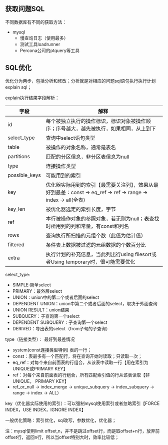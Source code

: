 ## 获取问题SQL

不同数据库有不同的获取方法：
 - mysql
    - 慢查询日志（使用最多）
    - 测试工具loadrunner
    - Percona公司的ptquery等工具
## SQL优化

优化分为两步，包括分析和修改；分析就是对相应的问题sql语句执行执行计划explain sql；

explain执行结果字段解析：

| 字段 | 解释 |
| - |-|
| id | 每个被独立执行的操作标识，标识对象被操作顺序；序号越大，越先被执行，如果相同，从上到下|
| select_type | 查询中select语句类型 |
| table | 被操作的对象名称，通常是表名 |
| partitions | 匹配的分区信息，非分区表信息为null |
| type | 连接操作类型 | 
| possible_keys | 可能用到的索引 | 
| key | 优化器实际用到的索引【最需要关注列】，效果从最好到最差：const -> eq_ref -> ref -> range -> index -> all(全表)|
| key_len | 被优化器选定的索引长度，字节 | 
| ref | 本行被操作对象的参照对象，若无则为null；表查找时所用到的列和常量，有const和列名 |
| rows | 查询执行所扫描的元组个数（此值为估计值） |
| filtered | 条件表上数据被过滤的元组数据的个数百分比 |
| extra | 执行计划的补充信息，当此列出行using filesort或者Using temporary时，很可能需要优化 | 

select_type:

- SIMPLE:简单select
- PRIMARY：最外层select
- UNION：union中的第二个或者后面的select
- DEPENDENT UNION：union中第二个或者后面的select，取决于外面查询
- UNION RESULT：union结果
- SUBQUERY：子查询第一个select
- DEPENDENT SUBQUERY：子查询第一个select
- DERIVED：导出表的select（from子句的子查询）

type（链接类型）：
最好到最差情况
- system(const连接类型特例) 表的一行；
- const：表最多有一个匹配行，将在查询开始时读取；只读取一次；
- eq_ref：对每个来自前面表的行组合，从该表中读取一行【用在索引为UNIQUE或PRIMARY KEY】
- ref：对每个来自前面表的行组合，所有匹配索引值的行从该表读取【非UNIQUE， PRIMARY KEY】
- ref_or_null -> index_merge -> unique_subquery -> index_subquery -> range -> index -> ALL）

key（优化器实际使用的索引）：可以强制mysql使用索引或者忽略索引【FORCE INDEX，USE INDEX，IGNORE INDEX】

一般优化策略：索引优化，sql改写，参数优化，优化器；

注：mysql使用limit offset,n，并不是跳过offset行，而是取offset+n行，放弃前offset行，返回n行，所以当offset特别大时，效率比较低；
